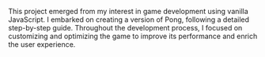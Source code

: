 This project emerged from my interest in game development using vanilla JavaScript. I embarked on creating a version of Pong, following a detailed step-by-step guide. Throughout the development process, I focused on customizing and optimizing the game to improve its performance and enrich the user experience.
